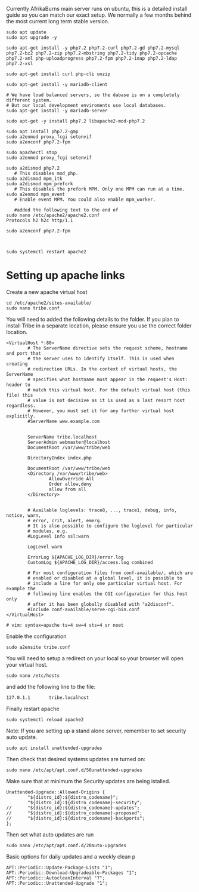 Currently AfrikaBurns main server runs on ubuntu, this is a detailed install guide so you can match our exact setup. We normally a few months behind the most current long term stable version.

```
sudo apt update
sudo apt upgrade -y

sudo apt-get install -y php7.2 php7.2-curl php7.2-gd php7.2-mysql php7.2-bz2 php7.2-zip php7.2-mbstring php7.2-tidy php7.2-opcache php7.2-xml php-uploadprogress php7.2-fpm php7.2-imap php7.2-ldap php7.2-xsl

sudo apt-get install curl php-cli unzip

sudo apt-get install -y mariadb-client

# We have load balanced servers, so the dabase is on a completely different system. 
# But our local development enviroments use local databases.
sudo apt-get install -y mariadb-server

sudo apt-get -y install php7.2 libapache2-mod-php7.2

sudo apt install php7.2-gmp
sudo a2enmod proxy_fcgi setenvif
sudo a2enconf php7.2-fpm

sudo apachectl stop
sudo a2enmod proxy_fcgi setenvif

sudo a2dismod php7.2 
   # This disables mod_php.
sudo a2dismod mpm_itk
sudo a2dismod mpm_prefork 
   # This disables the prefork MPM. Only one MPM can run at a time.
sudo a2enmod mpm_event
   # Enable event MPM. You could also enable mpm_worker.

   #added the following text to the end of
sudo nano /etc/apache2/apache2.conf
Protocols h2 h2c http/1.1

sudo a2enconf php7.2-fpm 



sudo systemctl restart apache2

```

# Setting up apache links
Create a new apache virtual host
```
cd /etc/apache2/sites-available/
sudo nano tribe.conf
```

You will need to added the following details to the folder. If you plan to install Tribe in a separate location, please ensure you use the correct folder location. 
```
<VirtualHost *:80>
        # The ServerName directive sets the request scheme, hostname and port that
        # the server uses to identify itself. This is used when creating
        # redirection URLs. In the context of virtual hosts, the ServerName
        # specifies what hostname must appear in the request's Host: header to
        # match this virtual host. For the default virtual host (this file) this
        # value is not decisive as it is used as a last resort host regardless.
        # However, you must set it for any further virtual host explicitly.
        #ServerName www.example.com


        ServerName tribe.localhost
        ServerAdmin webmaster@localhost
        DocumentRoot /var/www/tribe/web

        DirectoryIndex index.php

        DocumentRoot /var/www/tribe/web
        <Directory /var/www/tribe/web>
                AllowOverride All
                Order allow,deny
                allow from all
        </Directory>


        # Available loglevels: trace8, ..., trace1, debug, info, notice, warn,
        # error, crit, alert, emerg.
        # It is also possible to configure the loglevel for particular
        # modules, e.g.
        #LogLevel info ssl:warn

        LogLevel warn
        
        ErrorLog ${APACHE_LOG_DIR}/error.log
        CustomLog ${APACHE_LOG_DIR}/access.log combined

        # For most configuration files from conf-available/, which are
        # enabled or disabled at a global level, it is possible to
        # include a line for only one particular virtual host. For example the
        # following line enables the CGI configuration for this host only
        # after it has been globally disabled with "a2disconf".
        #Include conf-available/serve-cgi-bin.conf
</VirtualHost>

# vim: syntax=apache ts=4 sw=4 sts=4 sr noet
```

Enable the configuration 
```
sudo a2ensite tribe.conf
```

You will need to setup a redirect on your local so your browser will open your virtual host.
```
sudo nano /etc/hosts
```
and add the following line to the file:
```
127.0.1.1       tribe.localhost
```

Finally restart apache
```
sudo systemctl reload apache2
```

Note:
If you are setting up a stand alone server, remember to set security auto update. 
```
sudo apt install unattended-upgrades
```

Then check that desired systems updates are turned on:
```
sudo nano /etc/apt/apt.conf.d/50unattended-upgrades
```

Make sure that at minimum the Security updates are being istalled.
```
Unattended-Upgrade::Allowed-Origins {
        "${distro_id}:${distro_codename}";
        "${distro_id}:${distro_codename}-security";
//      "${distro_id}:${distro_codename}-updates";
//      "${distro_id}:${distro_codename}-proposed";
//      "${distro_id}:${distro_codename}-backports";
};
```

Then set what auto updates are run
```
sudo nano /etc/apt/apt.conf.d/20auto-upgrades
```
Basic options for daily updates and a weekly clean p
```
APT::Periodic::Update-Package-Lists "1";
APT::Periodic::Download-Upgradeable-Packages "1";
APT::Periodic::AutocleanInterval "7";
APT::Periodic::Unattended-Upgrade "1";
```

